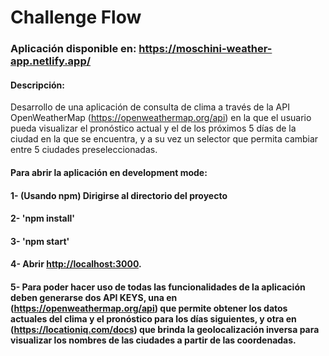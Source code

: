 # Challenge Flow

### Aplicación disponible en: https://moschini-weather-app.netlify.app/

#### Descripción:
Desarrollo de una aplicación de consulta de clima a través de la API OpenWeatherMap (https://openweathermap.org/api) en la que
el usuario pueda visualizar el pronóstico actual y el de los próximos 5 días de la ciudad en
la que se encuentra, y a su vez un selector que permita cambiar entre 5 ciudades
preseleccionadas. 

#### Para abrir la aplicación en development mode:

#### 1- (Usando npm) Dirigirse al directorio del proyecto

#### 2- 'npm install'

#### 3- 'npm start'

#### 4- Abrir [http://localhost:3000](http://localhost:3000).

#### 5- Para poder hacer uso de todas las funcionalidades de la aplicación deben generarse dos API KEYS, una en (https://openweathermap.org/api) que permite obtener los datos actuales del clima y el pronóstico para los días siguientes, y otra en (https://locationiq.com/docs) que brinda la geolocalización inversa para visualizar los nombres de las ciudades a partir de las coordenadas.

